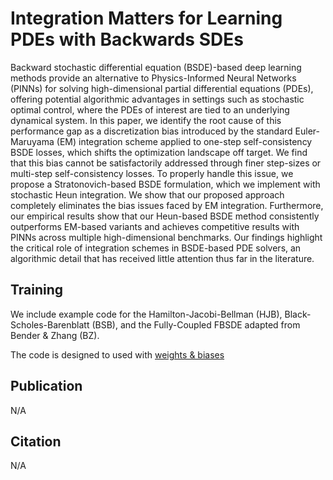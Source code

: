 # Integration Matters for Learning PDEs with Backwards SDEs

Backward stochastic differential equation (BSDE)-based deep learning methods provide an alternative to Physics-Informed Neural Networks (PINNs) for solving high-dimensional partial differential equations (PDEs), offering potential algorithmic advantages in settings such as stochastic optimal control, where the PDEs of interest are tied to an underlying dynamical system. In this paper, we identify the root cause of this performance gap as a discretization bias introduced by the standard Euler-Maruyama (EM) integration scheme applied to one-step self-consistency BSDE losses, which shifts the optimization landscape off target. We find that this bias cannot be satisfactorily addressed through finer step-sizes or multi-step self-consistency losses. To properly handle this issue, we propose a Stratonovich-based BSDE formulation, which we implement with stochastic Heun integration. We show that our proposed approach completely eliminates the bias issues faced by EM integration. Furthermore, our empirical results show that our Heun-based BSDE method consistently outperforms EM-based variants and achieves competitive results with PINNs across multiple high-dimensional benchmarks. Our findings highlight the critical role of integration schemes in BSDE-based PDE solvers, an algorithmic detail that has received little attention thus far in the literature.

## Training
We include example code for the Hamilton-Jacobi-Bellman (HJB), Black-Scholes-Barenblatt (BSB), and the Fully-Coupled FBSDE adapted from Bender & Zhang (BZ).

The code is designed to used with [weights & biases](https://wandb.ai/site/)

## Publication
N/A

## Citation
N/A